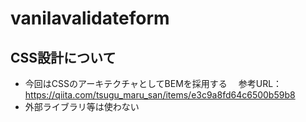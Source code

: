 # vanilavalidateform

## CSS設計について

- 今回はCSSのアーキテクチャとしてBEMを採用する
　参考URL：https://qiita.com/tsugu_maru_san/items/e3c9a8fd64c6500b59b8
- 外部ライブラリ等は使わない